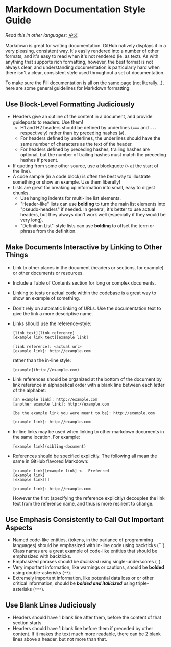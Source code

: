 Markdown Documentation Style Guide
==================================

*Read this in other languages: [中文](/translations/zh/docs/contributing/markdown-documentation-style-guide-zh.md).*

Markdown is great for writing documentation. GitHub natively displays it in a very pleasing, consistent way. It's
easily rendered into a number of other formats, and it's easy to read when it's not rendered (ie. as text). As with
anything that supports rich formatting, however, the best format is not always clear, and understanding documentation is
particularly hard when there isn't a clear, consistent style used throughout a set of documentation. 

To make sure the Fili documentation is all on the same page (not literally...), here are some general guidelines for
Markdown formatting:

Use Block-Level Formatting Judiciously
--------------------------------------

- Headers give an outline of the content in a document, and provide guideposts to readers. Use them!
  - H1 and H2 headers should be defined by underlines (`===` and `---` respectively) rather than by preceding hashes 
    (`#`).
  - For headers defined by underlines, the underlines should have the same number of characters as the text of the 
    header.
  - For headers defined by preceding hashes, trailing hashes are optional, but the number of trailing hashes must match
    the preceding hashes if present.
- If quoting from some other source, use a blockquote (`>` at the start of the line).
- A code sample (in a code block) is often the best way to illustrate something or show an example. Use them liberally!
- Lists are great for breaking up information into small, easy to digest chunks.
  - Use hanging indents for multi-line list elements.
  - "Header-like" lists can use **bolding** to turn the main list elements into "pseudo-headers" if needed. In general, 
    it's better to use actual headers, but they always don't work well (especially if they would be very long).
  - "Definition List"-style lists can use **bolding** to offset the term or phrase from the definition.

Make Documents Interactive by Linking to Other Things
-----------------------------------------------------

- Link to other places in the document (headers or sections, for example) or other documents or resources.
- Include a Table of Contents section for long or complex documents.
- Linking to tests or actual code within the codebase is a great way to show an example of something.
- Don't rely on automatic linking of URLs. Use the documentation text to give the link a more descriptive name.
- Links should use the reference-style:

  ```
  [link text][link reference]
  [example link text][example link]
  
  [link reference]: <actual url>
  [example link]: http://example.com
  ```
    
  rather than the in-line style:
  
  ```
  [example](http://example.com)
  ```
  
- Link references should be organized at the bottom of the document by link reference in alphabetical order with a 
  blank line between each letter of the alphabet:

  ```
  [an example link]: http://example.com
  [another example link]: http://example.com
 
  [be the example link you were meant to be]: http://example.com
 
  [example link]: http://example.com
  ```
  
- In-line links may be used when linking to other markdown documents in the same location. For example:
  
  ```
  [example link](sibling-document)
  ```

- References should be specified explicitly. The following all mean the same in GitHub flavored Markdown:

  ```
  [example link][example link] <-- Preferred
  [example link] 
  [example link][]
  
  [example link]: http://example.com
  ```
  
  However the first (specifying the reference explicitly) decouples the link text from the reference name, and thus is 
  more resilient to change.
    

Use Emphasis Consistently to Call Out Important Aspects
-------------------------------------------------------

- Named code-like entities, (tokens, in the parlance of programming languages) should be emphasized with in-line code
  using backticks (`\``). Class names are a great example of code-like entities that should be emphasized with 
  backticks.
- Emphasized phrases should be _italicized_ using single-underscores (`_`).
- Very important information, like warnings or cautions, should be **bolded** using double-asterisks (`**`).
- Extremely important information, like potential data loss or or other critical information, should be ***bolded and 
  italicized*** using triple-asterisks (`***`).

Use Blank Lines Judiciously
---------------------------

- Headers should have 1 blank line after them, before the content of that section starts.
- Headers should have 1 blank line before them if preceded by other content. If it makes the text much more readable,
  there can be 2 blank lines above a header, but not more than that.

